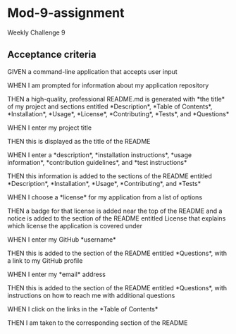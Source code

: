 # Mod-9-assignment
Weekly Challenge 9




## Acceptance criteria

<p>GIVEN a command-line application that accepts user input</p>
<p>WHEN I am prompted for information about my application repository</p>
<p>THEN a high-quality, professional README.md is generated with *the title* of my project and sections entitled *Description*, *Table of Contents*, *Installation*, *Usage*, *License*, *Contributing*, *Tests*, and *Questions*</p>

<p>WHEN I enter my project title</p>
<p>THEN this is displayed as the title of the README</p>

<p>WHEN I enter a *description*, *installation instructions*, *usage information*, *contribution guidelines*, and *test instructions*</p>
<p>THEN this information is added to the sections of the README entitled *Description*, *Installation*, *Usage*, *Contributing*, and *Tests*</p>

<p>WHEN I choose a *license* for my application from a list of options</p>
<p>THEN a badge for that license is added near the top of the README and a notice is added to the section of the README entitled License that explains which license the application is covered under</p>

<p>WHEN I enter my GitHub *username*</p>
<p>THEN this is added to the section of the README entitled *Questions*, with a link to my GitHub profile</p>

<p>WHEN I enter my *email* address</p>
<p>THEN this is added to the section of the README entitled *Questions*, with instructions on how to reach me with additional questions</p>

<p>WHEN I click on the links in the *Table of Contents*</p>
<p>THEN I am taken to the corresponding section of the README</p>
